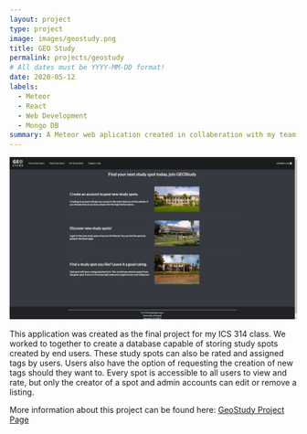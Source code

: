 ```yaml
---
layout: project
type: project
image: images/geostudy.png
title: GEO Study
permalink: projects/geostudy
# All dates must be YYYY-MM-DD format!
date: 2020-05-12
labels:
  - Meteor
  - React
  - Web Development
  - Mongo DB
summary: A Meteor web aplication created in collaberation with my team, helps students find new study spots.
---
```


<img class="ui large rounded image" src="../images/user-home.png">


This application was created as the final project for my ICS 314 class.  We worked to together to create a database capable of storing study spots created by end users.  These study spots can also be rated and assigned tags by users.  Users also have the option of requesting the creation of new tags should they want to.  Every spot is accessible to all users to view and rate, but only the creator of a spot and admin accounts can edit or remove a listing.


More information about this project can be found here: [GeoStudy Project Page](https://geostudy.github.io/)
